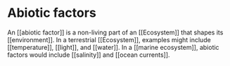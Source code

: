 # Abiotic factors
An [[abiotic factor]] is a non-living part of an [[Ecosystem]] that shapes its [[environment]]. In a terrestrial [[Ecosystem]], examples might include [[temperature]], [[light]], and [[water]]. In a [[marine ecosystem]], abiotic factors would include [[salinity]] and [[ocean currents]].